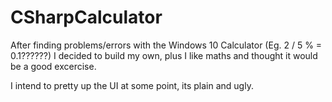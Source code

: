 # CSharpCalculator

After finding problems/errors with the Windows 10 Calculator (Eg. 2 / 5 % = 0.1??????) I decided to build my own, plus I like maths and thought it would be a good excercise.

I intend to pretty up the UI at some point, its plain and ugly.

